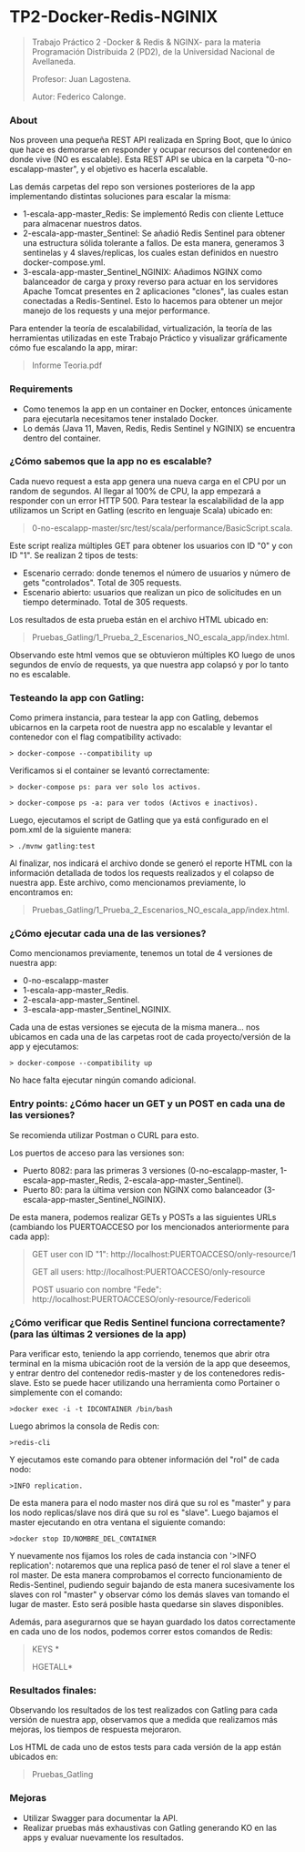 # TP2-Docker-Redis-NGINIX

>Trabajo Práctico 2 -Docker & Redis & NGINX- para la materia Programación Distribuida 2 (PD2), de la Universidad Nacional de Avellaneda.  
>
>Profesor: Juan Lagostena. 
>
>Autor: Federico Calonge.
>

### About
Nos proveen una pequeña REST API realizada en Spring Boot, que lo único que hace es demorarse en responder y ocupar recursos del contenedor en donde vive (NO es escalable). 
Esta REST API se ubica en la carpeta "0-no-escalapp-master", y el objetivo es hacerla escalable.

Las demás carpetas del repo son versiones posteriores de la app implementando distintas soluciones para escalar la misma:
* 1-escala-app-master_Redis: Se implementó Redis con cliente Lettuce para almacenar nuestros datos.
* 2-escala-app-master_Sentinel: Se añadió Redis Sentinel para obtener una estructura sólida tolerante a fallos. De esta manera, generamos 3 sentinelas y 4 slaves/replicas, los cuales estan definidos en nuestro docker-compose.yml.
* 3-escala-app-master_Sentinel_NGINIX: Añadimos NGINX como balanceador de carga y proxy reverso para actuar en los servidores Apache Tomcat presentes en 2 aplicaciones "clones", las cuales estan conectadas a Redis-Sentinel. Esto lo hacemos para obtener un mejor manejo de los requests y una mejor performance.

Para entender la teoría de escalabilidad, virtualización, la teoría de las herramientas utilizadas en este Trabajo Práctico y visualizar gráficamente cómo fue escalando la app, mirar: 
>Informe Teoria.pdf
>

### Requirements
* Como tenemos la app en un container en Docker, entonces únicamente para ejecutarla necesitamos tener instalado Docker. 
* Lo demás (Java 11, Maven, Redis, Redis Sentinel y NGINIX) se encuentra dentro del container.
>

### ¿Cómo sabemos que la app no es escalable?
Cada nuevo request a esta app genera una nueva carga en el CPU por un random de segundos. Al llegar al 100% de CPU, la app empezará a responder con un error HTTP 500. Para testear la escalabilidad de la app utilizamos un Script en Gatling (escrito en lenguaje Scala) ubicado en:
> 0-no-escalapp-master/src/test/scala/performance/BasicScript.scala.
> 
Este script realiza múltiples GET para obtener los usuarios con ID "0" y con ID "1". Se realizan 2 tipos de tests:
* Escenario cerrado: donde tenemos el número de usuarios y número de gets "controlados". Total de 305 requests. 
* Escenario abierto: usuarios que realizan un pico de solicitudes en un tiempo determinado. Total de 305 requests.
>
Los resultados de esta prueba están en el archivo HTML ubicado en:
>Pruebas_Gatling/1_Prueba_2_Escenarios_NO_escala_app/index.html.

Observando este html vemos que se obtuvieron múltiples KO luego de unos segundos de envío de requests, ya que nuestra app colapsó y por lo tanto no es escalable.
>
### Testeando la app con Gatling:
Como primera instancia, para testear la app con Gatling, debemos ubicarnos en la carpeta root de nuestra app no escalable y levantar el contenedor con el flag compatibility activado:

    > docker-compose --compatibility up

Verificamos si el container se levantó correctamente:

    > docker-compose ps: para ver solo los activos.
 
    > docker-compose ps -a: para ver todos (Activos e inactivos). 
    
Luego, ejecutamos el script de Gatling que ya está configurado en el pom.xml de la siguiente manera:

    > ./mvnw gatling:test

Al finalizar, nos indicará el archivo donde se generó el reporte HTML con la información detallada de todos los requests realizados y el colapso de nuestra app.
Este archivo, como mencionamos previamente, lo encontramos en:
>Pruebas_Gatling/1_Prueba_2_Escenarios_NO_escala_app/index.html.
>

### ¿Cómo ejecutar cada una de las versiones?

Como mencionamos previamente, tenemos un total de 4 versiones de nuestra app:
* 0-no-escalapp-master
* 1-escala-app-master_Redis.
* 2-escala-app-master_Sentinel.
* 3-escala-app-master_Sentinel_NGINIX.

Cada una de estas versiones se ejecuta de la misma manera... nos ubicamos en cada una de las carpetas root de cada proyecto/versión de la app y ejecutamos:

    > docker-compose --compatibility up

No hace falta ejecutar ningún comando adicional.
>

### Entry points: ¿Cómo hacer un GET y un POST en cada una de las versiones?

Se recomienda utilizar Postman o CURL para esto.
>
Los puertos de acceso para las versiones son:
* Puerto 8082: para las primeras 3 versiones (0-no-escalapp-master, 1-escala-app-master_Redis, 2-escala-app-master_Sentinel).
* Puerto 80: para la última version con NGINX como balanceador (3-escala-app-master_Sentinel_NGINIX).

De esta manera, podemos realizar GETs y POSTs a las siguientes URLs (cambiando los PUERTOACCESO por los mencionados anteriormente para cada app):
> GET user con ID "1": http://localhost:PUERTOACCESO/only-resource/1
> 
> GET all users:  http://localhost:PUERTOACCESO/only-resource 
> 
> POST usuario con nombre "Fede": http://localhost:PUERTOACCESO/only-resource/Federicoli

### ¿Cómo verificar que Redis Sentinel funciona correctamente? (para las últimas 2 versiones de la app)

Para verificar esto, teniendo la app corriendo, tenemos que abrir otra terminal en la misma ubicación root de la versión de la app que deseemos, y entrar dentro del contenedor redis-master y de los contenedores redis-slave. Esto se puede hacer utilizando una herramienta como Portainer o simplemente con el comando:

    >docker exec -i -t IDCONTAINER /bin/bash 

Luego abrimos la consola de Redis con:

    >redis-cli 

Y ejecutamos este comando para obtener información del "rol" de cada nodo:
    
    >INFO replication.

De esta manera para el nodo master nos dirá que su rol es "master" y para los nodo replicas/slave nos dirá que su rol es "slave". Luego bajamos el master ejecutando en otra ventana el siguiente comando:

    >docker stop ID/NOMBRE_DEL_CONTAINER

Y nuevamente nos fijamos los roles de cada instancia con '>INFO replication': notaremos que una replica pasó de tener el rol slave a tener el rol master. De esta manera comprobamos el correcto funcionamiento de Redis-Sentinel, pudiendo seguir bajando de esta manera sucesivamente los slaves con rol "master" y observar cómo los demás slaves van tomando el lugar de master. Esto será posible hasta quedarse sin slaves disponibles.

>
Además, para asegurarnos que se hayan guardado los datos correctamente en cada uno de los nodos, podemos correr estos comandos de Redis:
>KEYS *
>
>HGETALL*  
>

### Resultados finales:

Observando los resultados de los test realizados con Gatling para cada versión de nuestra app, observamos que a medida que realizamos más mejoras, los tiempos de respuesta mejoraron.
>
Los HTML de cada uno de estos tests para cada versión de la app están ubicados en:
>Pruebas_Gatling
>

### Mejoras
* Utilizar Swagger para documentar la API.
* Realizar pruebas más exhaustivas con Gatling generando KO en las apps y evaluar nuevamente los resultados.
